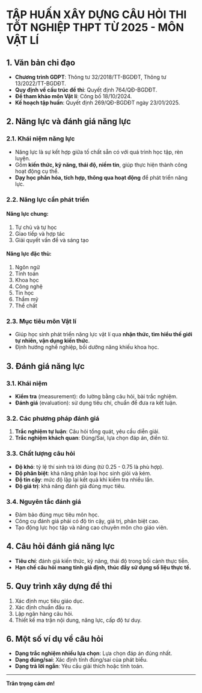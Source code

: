 # TẬP HUẤN XÂY DỰNG CÂU HỎI THI TỐT NGHIỆP THPT TỪ 2025 - MÔN VẬT LÍ

## 1. Văn bản chỉ đạo
- **Chương trình GDPT**: Thông tư 32/2018/TT-BGDĐT, Thông tư 13/2022/TT-BGDĐT.
- **Quy định về cấu trúc đề thi**: Quyết định 764/QĐ-BGDĐT.
- **Đề tham khảo môn Vật lí**: Công bố 18/10/2024.
- **Kế hoạch tập huấn**: Quyết định 269/QĐ-BGDĐT ngày 23/01/2025.

## 2. Năng lực và đánh giá năng lực
### 2.1. Khái niệm năng lực
- Năng lực là sự kết hợp giữa tố chất sẵn có với quá trình học tập, rèn luyện.
- Gồm **kiến thức, kỹ năng, thái độ, niềm tin**, giúp thực hiện thành công hoạt động cụ thể.
- **Dạy học phân hóa, tích hợp, thông qua hoạt động** để phát triển năng lực.

### 2.2. Năng lực cần phát triển
#### Năng lực chung:
1. Tự chủ và tự học
2. Giao tiếp và hợp tác
3. Giải quyết vấn đề và sáng tạo

#### Năng lực đặc thù:
1. Ngôn ngữ
2. Tính toán
3. Khoa học
4. Công nghệ
5. Tin học
6. Thẩm mỹ
7. Thể chất

### 2.3. Mục tiêu môn Vật lí
- Giúp học sinh phát triển năng lực vật lí qua **nhận thức, tìm hiểu thế giới tự nhiên, vận dụng kiến thức**.
- Định hướng nghề nghiệp, bồi dưỡng năng khiếu khoa học.

## 3. Đánh giá năng lực
### 3.1. Khái niệm
- **Kiểm tra** (measurement): đo lường bằng câu hỏi, bài trắc nghiệm.
- **Đánh giá** (evaluation): sử dụng tiêu chí, chuẩn để đưa ra kết luận.

### 3.2. Các phương pháp đánh giá
1. **Trắc nghiệm tự luận**: Câu hỏi tổng quát, yêu cầu diễn giải.
2. **Trắc nghiệm khách quan**: Đúng/Sai, lựa chọn đáp án, điền từ.

### 3.3. Chất lượng câu hỏi
- **Độ khó**: tỷ lệ thí sinh trả lời đúng (từ 0.25 - 0.75 là phù hợp).
- **Độ phân biệt**: khả năng phân loại học sinh giỏi và kém.
- **Độ tin cậy**: mức độ lặp lại kết quả khi kiểm tra nhiều lần.
- **Độ giá trị**: khả năng đánh giá đúng mục tiêu.

### 3.4. Nguyên tắc đánh giá
- Đảm bảo đúng mục tiêu môn học.
- Công cụ đánh giá phải có độ tin cậy, giá trị, phân biệt cao.
- Tạo động lực học tập và nâng cao chuyên môn cho giáo viên.

## 4. Câu hỏi đánh giá năng lực
- **Tiêu chí**: đánh giá kiến thức, kỹ năng, thái độ trong bối cảnh thực tiễn.
- **Hạn chế câu hỏi mang tính giả định, thúc đẩy sử dụng số liệu thực tế.**

## 5. Quy trình xây dựng đề thi
1. Xác định mục tiêu giáo dục.
2. Xác định chuẩn đầu ra.
3. Lập ngân hàng câu hỏi.
4. Thiết kế ma trận nội dung, năng lực, cấp độ tư duy.

## 6. Một số ví dụ về câu hỏi
- **Dạng trắc nghiệm nhiều lựa chọn**: Lựa chọn đáp án đúng nhất.
- **Dạng đúng/sai**: Xác định tính đúng/sai của phát biểu.
- **Dạng trả lời ngắn**: Yêu cầu giải thích hoặc tính toán.

---
**Trân trọng cảm ơn!**

